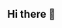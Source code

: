 ## Hi there 👋

<!--
**CamigLascano/CamiGLascano** is a ✨ _special_ ✨ repository because its `README.md` (this file) appears on your GitHub profile.

Here are some ideas to get you started:

- 🔭 I’m currently working on Blabkla
- 🌱 I’m currently learning Hola que tal
- 👯 I’m looking to collaborate on ...
- 🤔 I’m looking for help with Mimimi
- 💬 Ask me about Heyheyhey
- 📫 How to reach me: ...
- 😄 Pronouns: Lolaksalks
- ⚡ Fun fact: ...
-->
